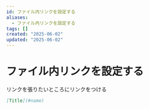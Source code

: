 ```yaml
---
id: ファイル内リンクを設定する
aliases:
  - ファイル内リンクを設定する
tags: []
created: "2025-06-02"
updated: "2025-06-02"
---
```


# ファイル内リンクを設定する

リンクを張りたいところにリンクをつける
~~~md
[Title](#name)
~~~
